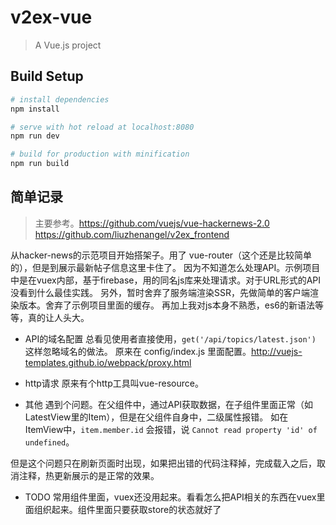 # v2ex-vue

> A Vue.js project

## Build Setup

``` bash
# install dependencies
npm install

# serve with hot reload at localhost:8080
npm run dev

# build for production with minification
npm run build
```

## 简单记录

> 主要参考。https://github.com/vuejs/vue-hackernews-2.0
          https://github.com/liuzhenangel/v2ex_frontend

从hacker-news的示范项目开始搭架子。用了 vue-router（这个还是比较简单的），但是到展示最新帖子信息这里卡住了。
因为不知道怎么处理API。示例项目中是在vuex内部，基于firebase，用的同名js库来处理请求。对于URL形式的API没看到什么最佳实践。
另外，暂时舍弃了服务端渲染SSR，先做简单的客户端渲染版本。舍弃了示例项目里面的缓存。
再加上我对js本身不熟悉，es6的新语法等等，真的让人头大。

- API的域名配置
总看见使用者直接使用，`get('/api/topics/latest.json')` 这样忽略域名的做法。
原来在 config/index.js 里面配置。http://vuejs-templates.github.io/webpack/proxy.html

- http请求
原来有个http工具叫vue-resource。

- 其他
遇到个问题。在父组件中，通过API获取数据，在子组件里面正常（如LatestView里的Item），但是在父组件自身中，二级属性报错。
如在ItemView中，`item.member.id` 会报错，说 `Cannot read property 'id' of undefined`。

但是这个问题只在刷新页面时出现，如果把出错的代码注释掉，完成载入之后，取消注释，热更新展示的是正常的效果。

- TODO
常用组件里面，vuex还没用起来。看看怎么把API相关的东西在vuex里面组织起来。组件里面只要获取store的状态就好了

